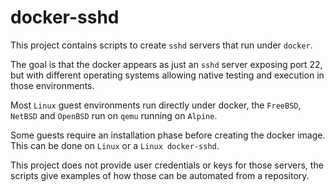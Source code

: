 # docker-sshd

This project contains scripts to create `sshd` servers that run under `docker`.

The goal is that the docker appears as just an `sshd` server exposing port 22, but with different operating systems allowing native testing and execution in those environments.

Most `Linux` guest environments run directly under docker, the `FreeBSD`, `NetBSD` and `OpenBSD` run on `qemu` running on `Alpine`.

Some guests require an installation phase before creating the docker image. This can be done on `Linux` or a `Linux docker-sshd`.

This project does not provide user credentials or keys for those servers, the scripts give examples of how those can be automated from a repository.

